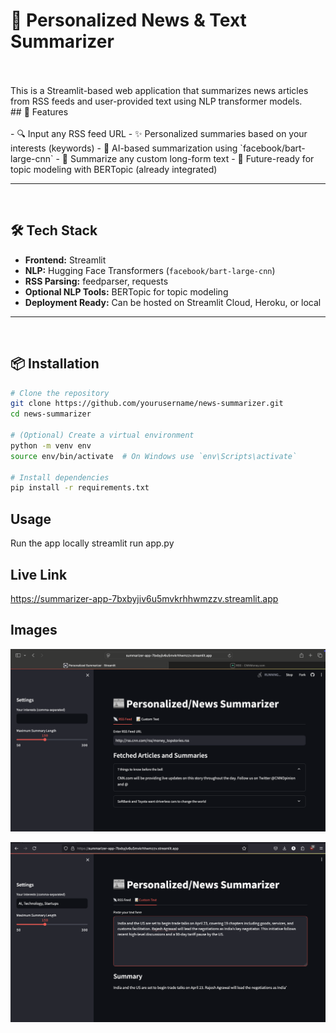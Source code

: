 # 📰 Personalized News & Text Summarizer
<br>
<br>
This is a Streamlit-based web application that summarizes news articles from RSS feeds and user-provided text using NLP transformer models.
<br>
## 🚀 Features
<br>
<br>
- 🔍 Input any RSS feed URL
- ✨ Personalized summaries based on your interests (keywords)
- 🤖 AI-based summarization using `facebook/bart-large-cnn`
- 📄 Summarize any custom long-form text
- 🧠 Future-ready for topic modeling with BERTopic (already integrated)

---
<br>

## 🛠️ Tech Stack

- **Frontend:** Streamlit
- **NLP:** Hugging Face Transformers (`facebook/bart-large-cnn`)
- **RSS Parsing:** feedparser, requests
- **Optional NLP Tools:** BERTopic for topic modeling
- **Deployment Ready:** Can be hosted on Streamlit Cloud, Heroku, or local

---
<br>

## 📦 Installation

```bash
# Clone the repository
git clone https://github.com/yourusername/news-summarizer.git
cd news-summarizer

# (Optional) Create a virtual environment
python -m venv env
source env/bin/activate  # On Windows use `env\Scripts\activate`

# Install dependencies
pip install -r requirements.txt


```

## Usage

Run the app locally
streamlit run app.py


## Live Link
https://summarizer-app-7bxbyjiv6u5mvkrhhwmzzv.streamlit.app


## Images

![Image](images/summerizer.png)


![Image2](images/summerizer-2.png)

